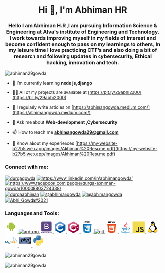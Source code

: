 <h1 align="center">Hi 👋, I'm Abhiman HR</h1>
<h3 align="center">Hello I am Abhiman H.R ,I am pursuing Information Science & Engineering at Alva's institute of Engineering and Technology. I work towards improving myself in my fields of interest and become confident enough to pass on my learnings to others, In my leisure time I love practicing CTF's and also doing a bit of research and following updates in cybersecurity, Ethical hacking, innovation and tech.</h3>

<p align="left"> <img src="https://komarev.com/ghpvc/?username=abhiman29gowda&label=Profile%20views&color=0e75b6&style=flat" alt="abhiman29gowda" /> </p>

- 🌱 I’m currently learning **node js,django**

- 👨‍💻 All of my projects are available at [https://bit.ly/29abhi2000](https://bit.ly/29abhi2000)

- 📝 I regularly write articles on [https://abhimangowda.medium.com/](https://abhimangowda.medium.com/)

- 💬 Ask me about **Web-development ,Cybersecurity**

- 📫 How to reach me **abhimangowda29@gmail.com**

- 📄 Know about my experiences [https://my-website-b27b5.web.app/images/Abhiman%20Resume.pdf](https://my-website-b27b5.web.app/images/Abhiman%20Resume.pdf)

<h3 align="left">Connect with me:</h3>
<p align="left">
<a href="https://twitter.com/durgagowda" target="blank"><img align="center" src="https://raw.githubusercontent.com/rahuldkjain/github-profile-readme-generator/master/src/images/icons/Social/twitter.svg" alt="durgagowda" height="30" width="40" /></a>
<a href="https://linkedin.com/in/https://www.linkedin.com/in/abhimangowda/" target="blank"><img align="center" src="https://raw.githubusercontent.com/rahuldkjain/github-profile-readme-generator/master/src/images/icons/Social/linked-in-alt.svg" alt="https://www.linkedin.com/in/abhimangowda/" height="30" width="40" /></a>
<a href="https://fb.com/https://www.facebook.com/people/durga-abhiman-gowda/100008803724338/" target="blank"><img align="center" src="https://raw.githubusercontent.com/rahuldkjain/github-profile-readme-generator/master/src/images/icons/Social/facebook.svg" alt="https://www.facebook.com/people/durga-abhiman-gowda/100008803724338/" height="30" width="40" /></a>
<a href="https://instagram.com/durgaabhiman" target="blank"><img align="center" src="https://raw.githubusercontent.com/rahuldkjain/github-profile-readme-generator/master/src/images/icons/Social/instagram.svg" alt="durgaabhiman" height="30" width="40" /></a>
<a href="https://medium.com/@abhimangowda" target="blank"><img align="center" src="https://raw.githubusercontent.com/rahuldkjain/github-profile-readme-generator/master/src/images/icons/Social/medium.svg" alt="@abhimangowda" height="30" width="40" /></a>
<a href="https://www.hackerrank.com/@abhimangowda" target="blank"><img align="center" src="https://raw.githubusercontent.com/rahuldkjain/github-profile-readme-generator/master/src/images/icons/Social/hackerrank.svg" alt="@abhimangowda" height="30" width="40" /></a>
<a href="https://discord.gg/Abhi_Gowda#2021" target="blank"><img align="center" src="https://raw.githubusercontent.com/rahuldkjain/github-profile-readme-generator/master/src/images/icons/Social/discord.svg" alt="Abhi_Gowda#2021" height="30" width="40" /></a>
</p>

<h3 align="left">Languages and Tools:</h3>
<p align="left"> <a href="https://developer.android.com" target="_blank"> <img src="https://raw.githubusercontent.com/devicons/devicon/master/icons/android/android-original-wordmark.svg" alt="android" width="40" height="40"/> </a> <a href="https://www.arduino.cc/" target="_blank"> <img src="https://cdn.worldvectorlogo.com/logos/arduino-1.svg" alt="arduino" width="40" height="40"/> </a> <a href="https://getbootstrap.com" target="_blank"> <img src="https://raw.githubusercontent.com/devicons/devicon/master/icons/bootstrap/bootstrap-plain-wordmark.svg" alt="bootstrap" width="40" height="40"/> </a> <a href="https://www.cprogramming.com/" target="_blank"> <img src="https://raw.githubusercontent.com/devicons/devicon/master/icons/c/c-original.svg" alt="c" width="40" height="40"/> </a> <a href="https://www.w3schools.com/cpp/" target="_blank"> <img src="https://raw.githubusercontent.com/devicons/devicon/master/icons/cplusplus/cplusplus-original.svg" alt="cplusplus" width="40" height="40"/> </a> <a href="https://www.w3schools.com/css/" target="_blank"> <img src="https://raw.githubusercontent.com/devicons/devicon/master/icons/css3/css3-original-wordmark.svg" alt="css3" width="40" height="40"/> </a> <a href="https://git-scm.com/" target="_blank"> <img src="https://www.vectorlogo.zone/logos/git-scm/git-scm-icon.svg" alt="git" width="40" height="40"/> </a> <a href="https://www.w3.org/html/" target="_blank"> <img src="https://raw.githubusercontent.com/devicons/devicon/master/icons/html5/html5-original-wordmark.svg" alt="html5" width="40" height="40"/> </a> <a href="https://www.java.com" target="_blank"> <img src="https://raw.githubusercontent.com/devicons/devicon/master/icons/java/java-original.svg" alt="java" width="40" height="40"/> </a> <a href="https://developer.mozilla.org/en-US/docs/Web/JavaScript" target="_blank"> <img src="https://raw.githubusercontent.com/devicons/devicon/master/icons/javascript/javascript-original.svg" alt="javascript" width="40" height="40"/> </a> <a href="https://www.linux.org/" target="_blank"> <img src="https://raw.githubusercontent.com/devicons/devicon/master/icons/linux/linux-original.svg" alt="linux" width="40" height="40"/> </a> <a href="https://www.mysql.com/" target="_blank"> <img src="https://raw.githubusercontent.com/devicons/devicon/master/icons/mysql/mysql-original-wordmark.svg" alt="mysql" width="40" height="40"/> </a> <a href="https://www.php.net" target="_blank"> <img src="https://raw.githubusercontent.com/devicons/devicon/master/icons/php/php-original.svg" alt="php" width="40" height="40"/> </a> <a href="https://www.python.org" target="_blank"> <img src="https://raw.githubusercontent.com/devicons/devicon/master/icons/python/python-original.svg" alt="python" width="40" height="40"/> </a> </p>

<p><img align="center" src="https://github-readme-stats.vercel.app/api/top-langs?username=abhiman29gowda&show_icons=true&locale=en&layout=compact" alt="abhiman29gowda" /></p>

<p><img align="center" src="https://github-readme-streak-stats.herokuapp.com/?user=abhiman29gowda&" alt="abhiman29gowda" /></p>
